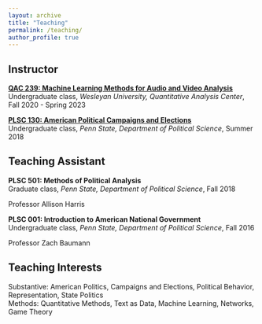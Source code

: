 ```yaml
---
layout: archive
title: "Teaching"
permalink: /teaching/
author_profile: true
---
```


## Instructor

<b>[QAC 239: Machine Learning Methods for Audio and Video Analysis](https://markusneumann.github.io/teaching/2020-fall-qac239)</b> <br>
Undergraduate class, <i>Wesleyan University, Quantitative Analysis Center</i>, Fall 2020 - Spring 2023

<b>[PLSC 130: American Political Campaigns and Elections](https://markusneumann.github.io/teaching/2018-summer-plsc130)</b> <br>
Undergraduate class, <i>Penn State, Department of Political Science</i>, Summer 2018

## Teaching Assistant

<b>PLSC 501: Methods	of	Political	Analysis</b> <br>
Graduate class, <i>Penn State, Department of Political Science</i>, Fall 2018

Professor Allison Harris

<b>PLSC 001: Introduction to American National Government</b> <br>
Undergraduate class, <i>Penn State, Department of Political Science</i>, Fall 2016

Professor Zach Baumann

## Teaching Interests

Substantive: American Politics, Campaigns and Elections, Political Behavior, Representation, State Politics<br>
Methods: Quantitative Methods, Text as Data, Machine Learning, Networks, Game Theory
